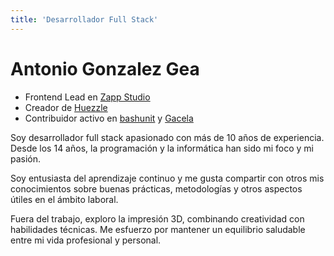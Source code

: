 ```yaml
---
title: 'Desarrollador Full Stack'
---
```


<HomeLayout>

# Antonio Gonzalez Gea

- Frontend Lead en [Zapp Studio][zapp-studio]
- Creador de [Huezzle][huezzle]
- Contribuidor activo en [bashunit][bashunit] y [Gacela][gacela]

Soy desarrollador full stack apasionado con más de 10 años de experiencia.
Desde los 14 años, la programación y la informática han sido mi foco y mi pasión.

Soy entusiasta del aprendizaje continuo y me gusta compartir con otros mis conocimientos sobre buenas prácticas,
metodologías y otros aspectos útiles en el ámbito laboral.

Fuera del trabajo, exploro la impresión 3D, combinando creatividad con habilidades técnicas.
Me esfuerzo por mantener un equilibrio saludable entre mi vida profesional y personal.

<SocialLinks
  linked-in-handle="agg-dev"
  x-handle="antonio_gg_dev"
  git-hub-handle="antonio-gg-dev"
  printables-handle="Katarn"
/>

[zapp-studio]: https://zapp-studio.com/
[huezzle]: /projects/huezzle
[bashunit]: /projects/bashunit
[gacela]: https://gacela-project.com/

</HomeLayout>

<script lang="ts" setup>
import HomeLayout from '@/layouts/HomeLayout/HomeLayout.vue'
import SocialLinks from '@/components/SocialLinks/SocialLinks.vue'
</script>
